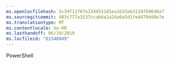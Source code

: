 ```yaml
---
ms.openlocfilehash: 5c34f11767e3344552d1ea1633a63119f696d0a7
ms.sourcegitcommit: 483c777a1537ccab6a2a2da6a5d1fe4470dd0e7e
ms.translationtype: MT
ms.contentlocale: ko-KR
ms.lasthandoff: 06/19/2019
ms.locfileid: "61548849"
---
```

PowerShell